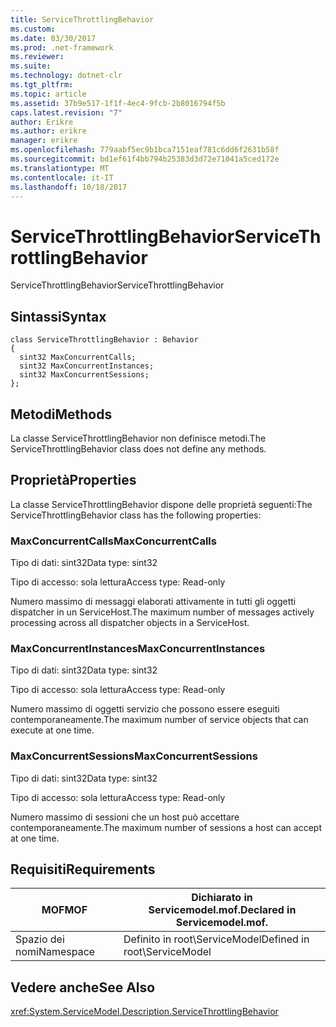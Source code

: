 ```yaml
---
title: ServiceThrottlingBehavior
ms.custom: 
ms.date: 03/30/2017
ms.prod: .net-framework
ms.reviewer: 
ms.suite: 
ms.technology: dotnet-clr
ms.tgt_pltfrm: 
ms.topic: article
ms.assetid: 37b9e517-1f1f-4ec4-9fcb-2b8016794f5b
caps.latest.revision: "7"
author: Erikre
ms.author: erikre
manager: erikre
ms.openlocfilehash: 779aabf5ec9b1bca7151eaf781c6dd6f2631b58f
ms.sourcegitcommit: bd1ef61f4bb794b25383d3d72e71041a5ced172e
ms.translationtype: MT
ms.contentlocale: it-IT
ms.lasthandoff: 10/18/2017
---
```

# <a name="servicethrottlingbehavior"></a><span data-ttu-id="fd9b6-102">ServiceThrottlingBehavior</span><span class="sxs-lookup"><span data-stu-id="fd9b6-102">ServiceThrottlingBehavior</span></span>
<span data-ttu-id="fd9b6-103">ServiceThrottlingBehavior</span><span class="sxs-lookup"><span data-stu-id="fd9b6-103">ServiceThrottlingBehavior</span></span>  
  
## <a name="syntax"></a><span data-ttu-id="fd9b6-104">Sintassi</span><span class="sxs-lookup"><span data-stu-id="fd9b6-104">Syntax</span></span>  
  
```  
class ServiceThrottlingBehavior : Behavior  
{  
  sint32 MaxConcurrentCalls;  
  sint32 MaxConcurrentInstances;  
  sint32 MaxConcurrentSessions;  
};  
```  
  
## <a name="methods"></a><span data-ttu-id="fd9b6-105">Metodi</span><span class="sxs-lookup"><span data-stu-id="fd9b6-105">Methods</span></span>  
 <span data-ttu-id="fd9b6-106">La classe ServiceThrottlingBehavior non definisce metodi.</span><span class="sxs-lookup"><span data-stu-id="fd9b6-106">The ServiceThrottlingBehavior class does not define any methods.</span></span>  
  
## <a name="properties"></a><span data-ttu-id="fd9b6-107">Proprietà</span><span class="sxs-lookup"><span data-stu-id="fd9b6-107">Properties</span></span>  
 <span data-ttu-id="fd9b6-108">La classe ServiceThrottlingBehavior dispone delle proprietà seguenti:</span><span class="sxs-lookup"><span data-stu-id="fd9b6-108">The ServiceThrottlingBehavior class has the following properties:</span></span>  
  
### <a name="maxconcurrentcalls"></a><span data-ttu-id="fd9b6-109">MaxConcurrentCalls</span><span class="sxs-lookup"><span data-stu-id="fd9b6-109">MaxConcurrentCalls</span></span>  
 <span data-ttu-id="fd9b6-110">Tipo di dati: sint32</span><span class="sxs-lookup"><span data-stu-id="fd9b6-110">Data type: sint32</span></span>  
  
 <span data-ttu-id="fd9b6-111">Tipo di accesso: sola lettura</span><span class="sxs-lookup"><span data-stu-id="fd9b6-111">Access type: Read-only</span></span>  
  
 <span data-ttu-id="fd9b6-112">Numero massimo di messaggi elaborati attivamente in tutti gli oggetti dispatcher in un ServiceHost.</span><span class="sxs-lookup"><span data-stu-id="fd9b6-112">The maximum number of messages actively processing across all dispatcher objects in a ServiceHost.</span></span>  
  
### <a name="maxconcurrentinstances"></a><span data-ttu-id="fd9b6-113">MaxConcurrentInstances</span><span class="sxs-lookup"><span data-stu-id="fd9b6-113">MaxConcurrentInstances</span></span>  
 <span data-ttu-id="fd9b6-114">Tipo di dati: sint32</span><span class="sxs-lookup"><span data-stu-id="fd9b6-114">Data type: sint32</span></span>  
  
 <span data-ttu-id="fd9b6-115">Tipo di accesso: sola lettura</span><span class="sxs-lookup"><span data-stu-id="fd9b6-115">Access type: Read-only</span></span>  
  
 <span data-ttu-id="fd9b6-116">Numero massimo di oggetti servizio che possono essere eseguiti contemporaneamente.</span><span class="sxs-lookup"><span data-stu-id="fd9b6-116">The maximum number of service objects that can execute at one time.</span></span>  
  
### <a name="maxconcurrentsessions"></a><span data-ttu-id="fd9b6-117">MaxConcurrentSessions</span><span class="sxs-lookup"><span data-stu-id="fd9b6-117">MaxConcurrentSessions</span></span>  
 <span data-ttu-id="fd9b6-118">Tipo di dati: sint32</span><span class="sxs-lookup"><span data-stu-id="fd9b6-118">Data type: sint32</span></span>  
  
 <span data-ttu-id="fd9b6-119">Tipo di accesso: sola lettura</span><span class="sxs-lookup"><span data-stu-id="fd9b6-119">Access type: Read-only</span></span>  
  
 <span data-ttu-id="fd9b6-120">Numero massimo di sessioni che un host può accettare contemporaneamente.</span><span class="sxs-lookup"><span data-stu-id="fd9b6-120">The maximum number of sessions a host can accept at one time.</span></span>  
  
## <a name="requirements"></a><span data-ttu-id="fd9b6-121">Requisiti</span><span class="sxs-lookup"><span data-stu-id="fd9b6-121">Requirements</span></span>  
  
|<span data-ttu-id="fd9b6-122">MOF</span><span class="sxs-lookup"><span data-stu-id="fd9b6-122">MOF</span></span>|<span data-ttu-id="fd9b6-123">Dichiarato in Servicemodel.mof.</span><span class="sxs-lookup"><span data-stu-id="fd9b6-123">Declared in Servicemodel.mof.</span></span>|  
|---------|-----------------------------------|  
|<span data-ttu-id="fd9b6-124">Spazio dei nomi</span><span class="sxs-lookup"><span data-stu-id="fd9b6-124">Namespace</span></span>|<span data-ttu-id="fd9b6-125">Definito in root\ServiceModel</span><span class="sxs-lookup"><span data-stu-id="fd9b6-125">Defined in root\ServiceModel</span></span>|  
  
## <a name="see-also"></a><span data-ttu-id="fd9b6-126">Vedere anche</span><span class="sxs-lookup"><span data-stu-id="fd9b6-126">See Also</span></span>  
 <xref:System.ServiceModel.Description.ServiceThrottlingBehavior>
